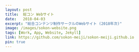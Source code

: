 ```yaml
---
layout: post
title:  総コン Webサイト
date:   2018-04-03
excerpt: "総合コンテンツ制作サークルのWebサイト (2018年次)"
image: /images/sokon-website.png
tags: [Work, App, Website, Jekyll]
link: https://github.com/sokon-meiji/sokon-meiji.github.io
pin: true
---
```


